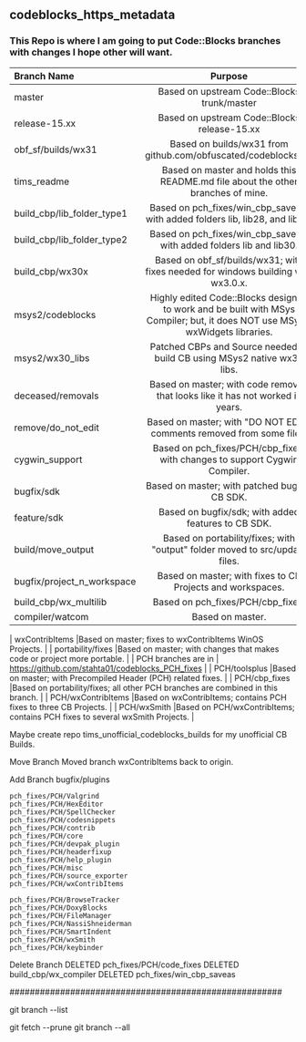 ## codeblocks_https_metadata
### This Repo is where I am going to put Code::Blocks branches with changes I hope other will want.

| Branch Name                | Purpose |
|:---------------------------|:-------:|
| master                     |Based on upstream Code::Blocks trunk/master |
| release-15.xx              |Based on upstream Code::Blocks release-15.xx |
| obf_sf/builds/wx31         |Based on builds/wx31 from github.com/obfuscated/codeblocks_sf. |
| tims_readme                |Based on master and holds this README.md file about the other branches of mine. |
| build_cbp/lib_folder_type1 |Based on pch_fixes/win_cbp_saveas; with added folders lib, lib28, and lib30. |
| build_cbp/lib_folder_type2 |Based on pch_fixes/win_cbp_saveas; with added folders lib and lib30. |
| build_cbp/wx30x            |Based on obf_sf/builds/wx31; with fixes needed for windows building with wx3.0.x. |
| msys2/codeblocks           |Highly edited Code::Blocks designed to work and be built with MSys Compiler; but, it does NOT use MSys's wxWidgets libraries. |
| msys2/wx30_libs            |Patched CBPs and Source needed to build CB using MSys2 native wx30 libs. |
| deceased/removals          |Based on master; with code removed that looks like it has not worked in years. |
| remove/do_not_edit         |Based on master; with "DO NOT EDIT" comments removed from some files. |
| cygwin_support             |Based on pch_fixes/PCH/cbp_fixes; with changes to support Cygwin Compiler. |
| bugfix/sdk                 |Based on master; with patched bugs in CB SDK. |
| feature/sdk                |Based on bugfix/sdk; with added features to CB SDK. |
| build/move_output          |Based on portability/fixes; with "output" folder moved to src/update files. |
| bugfix/project_n_workspace |Based on master; with fixes to CB Projects and workspaces. |
| build_cbp/wx_multilib      |Based on pch_fixes/PCH/cbp_fixes. |
| compiler/watcom            |Based on master. |

| wxContribItems             |Based on master; fixes to wxContribItems WinOS Projects. |
| portability/fixes          |Based on master; with changes that makes code or project more portable. |
| PCH branches are in        | https://github.com/stahta01/codeblocks_PCH_fixes |
| PCH/toolsplus              |Based on master; with Precompiled Header (PCH) related fixes. |
| PCH/cbp_fixes              |Based on portability/fixes; all other PCH branches are combined in this branch. |
| PCH/wxContribItems         |Based on wxContribItems; contains PCH fixes to three CB Projects. |
| PCH/wxSmith                |Based on PCH/wxContribItems; contains PCH fixes to several wxSmith Projects. |

Maybe create repo tims_unofficial_codeblocks_builds for my unofficial CB Builds.

Move Branch
    Moved branch wxContribItems back to origin.

Add Branch
    bugfix/plugins

    pch_fixes/PCH/Valgrind
    pch_fixes/PCH/HexEditor
    pch_fixes/PCH/SpellChecker
    pch_fixes/PCH/codesnippets
    pch_fixes/PCH/contrib
    pch_fixes/PCH/core
    pch_fixes/PCH/devpak_plugin
    pch_fixes/PCH/headerfixup
    pch_fixes/PCH/help_plugin
    pch_fixes/PCH/misc
    pch_fixes/PCH/source_exporter
    pch_fixes/PCH/wxContribItems

    pch_fixes/PCH/BrowseTracker
    pch_fixes/PCH/DoxyBlocks
    pch_fixes/PCH/FileManager
    pch_fixes/PCH/NassiShneiderman
    pch_fixes/PCH/SmartIndent
    pch_fixes/PCH/wxSmith
    pch_fixes/PCH/keybinder
Delete Branch
    DELETED pch_fixes/PCH/code_fixes
    DELETED build_cbp/wx_compiler
    DELETED pch_fixes/win_cbp_saveas

######################################################

git branch --list

git fetch --prune
git branch --all
